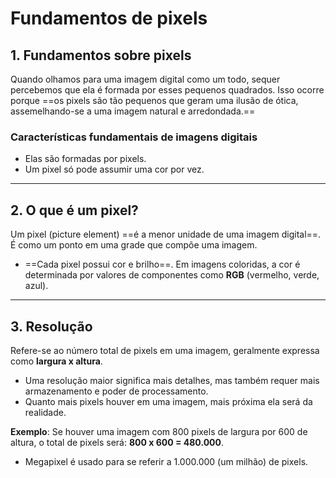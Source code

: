 # **Fundamentos de pixels**

## 1. Fundamentos sobre pixels

Quando olhamos para uma imagem digital como um todo, sequer percebemos que ela é formada por esses pequenos quadrados. Isso ocorre porque ==os pixels são tão pequenos que geram uma ilusão de ótica, assemelhando-se a uma imagem natural e arredondada.==

### Características fundamentais de imagens digitais

- Elas são formadas por pixels.
- Um pixel só pode assumir uma cor por vez.

---
## 2. O que é um pixel?

Um pixel (picture element) ==é a menor unidade de uma imagem digital==. É como um ponto em uma grade que compõe uma imagem.

- ==Cada pixel possui cor e brilho==. Em imagens coloridas, a cor é determinada por valores de componentes como **RGB** (vermelho, verde, azul).

---
## 3. Resolução

Refere-se ao número total de pixels em uma imagem, geralmente expressa como **largura x altura**.

- Uma resolução maior significa mais detalhes, mas também requer mais armazenamento e poder de processamento.
- Quanto mais pixels houver em uma imagem, mais próxima ela será da realidade.

**Exemplo**: Se houver uma imagem com 800 pixels de largura por 600 de altura, o total de pixels será: **800 x 600 = 480.000**.

- Megapixel é usado para se referir a 1.000.000 (um milhão) de pixels.